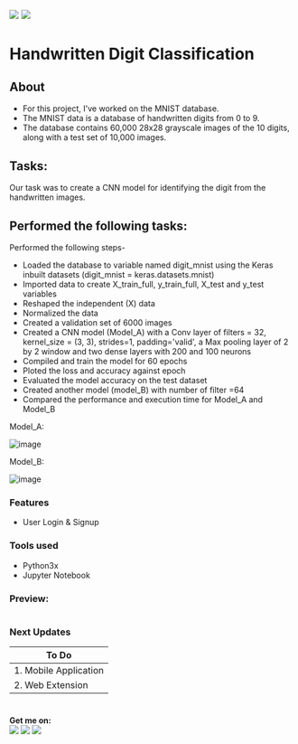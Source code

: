 ![](https://img.shields.io/badge/python-3.x-blue?logo=python&logoColor=yellow&labelColor=black)
![](https://img.shields.io/badge/License-MIT-green?labelColor=black)
-----------------------------------------------------------------------------------------------------------------------
# Handwritten Digit Classification  

## About
- For this project, I've worked on the MNIST database.
- The MNIST data is a database of handwritten digits from 0 to 9.
- The database contains 60,000 28x28 grayscale images of the 10 digits, along with a test set of 10,000 images.

## Tasks:
Our task was to create a CNN model for identifying the digit from the handwritten images. 


## Performed the following tasks:

Performed the following steps-
* Loaded the database to variable named digit_mnist using the Keras inbuilt datasets (digit_mnist = keras.datasets.mnist)
* Imported data to create X_train_full, y_train_full, X_test and y_test variables
* Reshaped the independent (X) data
* Normalized the data
* Created a validation set of 6000 images
* Created a CNN model (Model_A) with a Conv layer of filters = 32, kernel_size = (3, 3), strides=1, padding='valid', a Max pooling layer of 2 by 2 window and two dense layers with 200 and 100 neurons
* Compiled and train the model for 60 epochs
* Ploted the loss and accuracy against epoch
* Evaluated the model accuracy on the test dataset
* Created another model (model_B) with number of filter =64
* Compared the performance and execution time for Model_A and Model_B

Model_A:


![image](https://github.com/Pramod2021-24IT/DL-Projects/assets/95674009/f53b9e34-e12e-497f-83e7-af81be713dae)

Model_B:


![image](https://github.com/Pramod2021-24IT/DL-Projects/assets/95674009/c42f8ae8-5361-4d68-82d9-87c67422d783)

### Features

- User Login & Signup

       
### Tools used
- Python3x
- Jupyter Notebook


### Preview:


#

### Next Updates 

| To Do                     |
|---------------------------|
| 1. Mobile Application     |
| 2. Web Extension          |

#

**Get me on:** <br>
[![](https://img.shields.io/badge/LinkedIn-pramodmaurya9621-blue?logo=Linkedin&logoColor=blue&labelColor=black)](https://www.linkedin.com/in/pramodmaurya9621/)
[![](https://img.shields.io/badge/Gmail-pramod.maurya12321%40gmail.com-red?logo=Gmail&logoColor=Red&labelColor=black)](mailto:pramod.maurya12321@gmail.com)
[![](https://img.shields.io/badge/Telegram-PramodMaurya9621-blue?logo=Telegram&labelColor=black)](https://t.me/PramodMaurya9621) <br>

